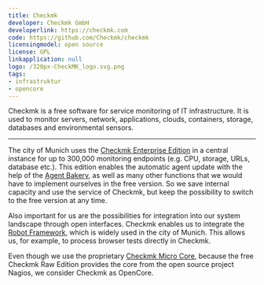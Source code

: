 ```yaml
---
title: Checkmk
developer: Checkmk GmbH
developerlink: https://checkmk.com
code: https://github.com/Checkmk/checkmk
licensingmodel: open source
license: GPL
linkapplication: null
logo: /320px-CheckMK_logo.svg.png
tags:
- infrastruktur
- opencore
---
```

Checkmk is a free software for service monitoring of IT infrastructure.
It is used to monitor servers, network, applications, clouds, containers, storage, databases and environmental sensors.

---

The city of Munich uses the [Checkmk Enterprise Edition](https://checkmk.com/pricing) in a central instance for up to 300,000 monitoring endpoints (e.g. CPU, storage, URLs, database etc.). This edition enables the automatic agent update with the help of the [Agent Bakery](https://docs.checkmk.com/latest/de/wato_monitoringagents.html#bakery), as well as many other functions that we would have to implement ourselves in the free version. So we save internal capacity and use the service of Checkmk, but keep the possibility to switch to the free version at any time.

Also important for us are the possibilities for integration into our system landscape through open interfaces. Checkmk enables us to integrate the [Robot Framework](./robotframework), which is widely used in the city of Munich. This allows us, for example, to process browser tests directly in Checkmk.

Even though we use the proprietary [Checkmk Micro Core](https://docs.checkmk.com/latest/de/cmc.html), because the free Checkmk Raw Edition provides the core from the open source project Nagios, we consider Checkmk as OpenCore.
